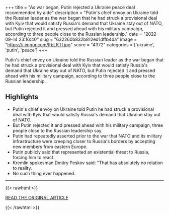 +++
title = "As war began, Putin rejected a Ukraine peace deal recommended by aide"
description = "Putin's chief envoy on Ukraine told the Russian leader as the war began that he had struck a provisional deal with Kyiv that would satisfy Russia's demand that Ukraine stay out of NATO, but Putin rejected it and pressed ahead with his military campaign, according to three people close to the Russian leadership."
date = "2022-09-14 23:16:40"
slug = "632260b832b812ed1dffb4da"
image = "https://i.imgur.com/lfbLKTl.jpg"
score = "4372"
categories = ['ukraine', 'putin', 'peace']
+++

Putin's chief envoy on Ukraine told the Russian leader as the war began that he had struck a provisional deal with Kyiv that would satisfy Russia's demand that Ukraine stay out of NATO, but Putin rejected it and pressed ahead with his military campaign, according to three people close to the Russian leadership.

## Highlights

- Putin's chief envoy on Ukraine told Putin he had struck a provisional deal with Kyiv that would satisfy Russia's demand that Ukraine stay out of NATO.
- But Putin rejected it and pressed ahead with his military campaign, three people close to the Russian leadership say.
- Putin had repeatedly asserted prior to the war that NATO and its military infrastructure were creeping closer to Russia's borders by accepting new members from eastern Europe.
- Putin publicly said that represented an existential threat to Russia, forcing him to react.
- Kremlin spokesman Dmitry Peskov said: "That has absolutely no relation to reality.
- No such thing ever happened.

---

{{< rawhtml >}}
  <p class="article-category">
    <a target="_blank" href="https://www.reuters.com/world/asia-pacific/exclusive-war-began-putin-rejected-ukraine-peace-deal-recommended-by-his-aide-2022-09-14/">READ THE ORIGINAL ARTICLE</a>
  </p>
{{< /rawhtml >}}
